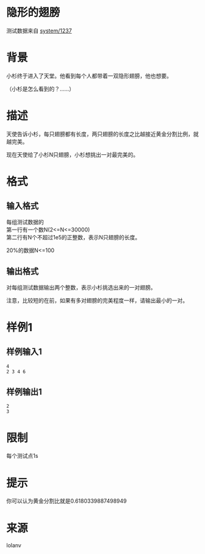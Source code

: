 
# 隐形的翅膀

> 
测试数据来自 [system/1237](/p/1237)


# 背景

小杉终于进入了天堂。他看到每个人都带着一双隐形翅膀，他也想要。

（小杉是怎么看到的？……）

# 描述

天使告诉小杉，每只翅膀都有长度，两只翅膀的长度之比越接近黄金分割比例，就越完美。

现在天使给了小杉N只翅膀，小杉想挑出一对最完美的。

# 格式

## 输入格式

每组测试数据的<br/>
第一行有一个数N(2&lt;=N&lt;=30000)<br/>
第二行有N个不超过1e5的正整数，表示N只翅膀的长度。

20%的数据N&lt;=100

## 输出格式

对每组测试数据输出两个整数，表示小杉挑选出来的一对翅膀。

注意，比较短的在前，如果有多对翅膀的完美程度一样，请输出最小的一对。

# 样例1

## 样例输入1

```
4
2 3 4 6

```

## 样例输出1

```
2
3

```

# 限制

每个测试点1s

# 提示

你可以认为黄金分割比就是0.6180339887498949

# 来源

lolanv
